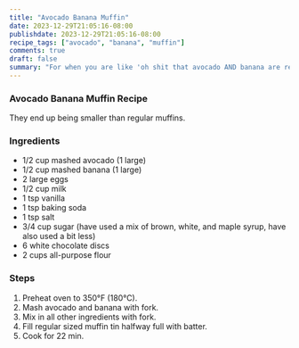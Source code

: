 ```yaml
---
title: "Avocado Banana Muffin"
date: 2023-12-29T21:05:16-08:00
publishdate: 2023-12-29T21:05:16-08:00
recipe_tags: ["avocado", "banana", "muffin"]
comments: true
draft: false
summary: "For when you are like 'oh shit that avocado AND banana are ready at the same time!'"
---
```


### Avocado Banana Muffin Recipe
They end up being smaller than regular muffins.

### Ingredients
* 1/2 cup mashed avocado (1 large)
* 1/2 cup mashed banana (1 large)
* 2 large eggs
* 1/2 cup milk
* 1 tsp vanilla
* 1 tsp baking soda
* 1 tsp salt
* 3/4 cup sugar (have used a mix of brown, white, and maple syrup, have also used a bit less)
* 6 white chocolate discs
* 2 cups all-purpose flour

### Steps
1. Preheat oven to 350°F (180°C).
2. Mash avocado and banana with fork.
3. Mix in all other ingredients with fork.
4. Fill regular sized muffin tin halfway full with batter.
5. Cook for 22 min.